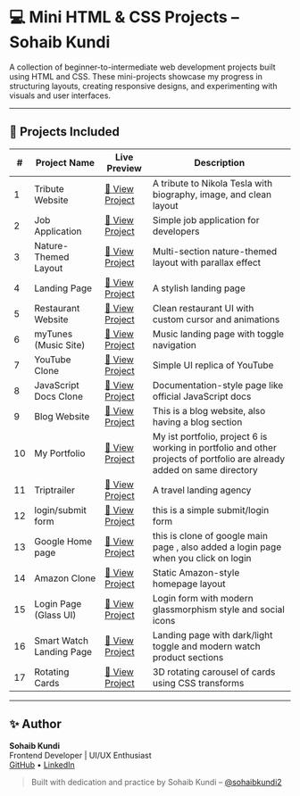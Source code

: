 # 💻 Mini HTML & CSS Projects – Sohaib Kundi

A collection of beginner-to-intermediate web development projects built using HTML and CSS. These mini-projects showcase my progress in structuring layouts, creating responsive designs, and experimenting with visuals and user interfaces.

---

## 📁 Projects Included

| #   | Project Name             | Live Preview                                                   | Description                                                                 |
|-----|--------------------------|----------------------------------------------------------------|-----------------------------------------------------------------------------|
| 1   | Tribute Website          | [🔗 View Project](./project_1%20(Tribute%20Website)/)          | A tribute to Nikola Tesla with biography, image, and clean layout          |
| 2   | Job Application          | [🔗 View Project](./project_2%20(Job%20Application)/)          | Simple job application for developers                                      |
| 3   | Nature-Themed Layout     | [🔗 View Project](./project_3%20(Parallex%20Website)/)         | Multi-section nature-themed layout with parallax effect                    |
| 4   | Landing Page             | [🔗 View Project](./project_4%20(Landing%20Page)/)             | A stylish landing page                                                     |
| 5   | Restaurant Website       | [🔗 View Project](./project_5%20(Resturant%20Website)/)        | Clean restaurant UI with custom cursor and animations                      |
| 6   | myTunes (Music Site)     | [🔗 View Project](./project_6%20(My%20Music)/)                 | Music landing page with toggle navigation                                  |
| 7   | YouTube Clone            | [🔗 View Project](./project_7%20(Youtube%20Clone)/)            | Simple UI replica of YouTube                                               |
| 8   | JavaScript Docs Clone    | [🔗 View Project](./project_8%20(Javascript%20Documentaion)/)  | Documentation-style page like official JavaScript docs                     |
| 9   | Blog Website                       | [🔗 View Project](./project_9%20(Blog%20Website)/)             | This is a blog website, also having a blog section                          |
| 10  | My Portfolio                      | [🔗 View Project](./project_10%20(My%20Portfolio)/)            | My ist portfolio, project 6 is working in portfolio and other projects of portfolio are already added on same directory                                   |
| 11  | Triptrailer                      | [🔗 View Project](./project_11%20(Triptrailer)/)               |A travel landing agency                                    |
| 12  | login/submit form                     | [🔗 View Project](./project_12%20(Submit)/)  | this is a simple submit/login form                                 |
| 13  | Google Home page                    | [🔗 View Project](./project_13%20(Google%20Clone)/)  | this is clone of google main page , also added a login page when you click on login                                   |
| 14  | Amazon Clone             | [🔗 View Project](./project_14%20(Amazone%20Clone)/)           | Static Amazon-style homepage layout                                        |
| 15  | Login Page (Glass UI)    | [🔗 View Project](./project_15%20(Login%20Page)/)              | Login form with modern glassmorphism style and social icons                |
| 16  | Smart Watch Landing Page | [🔗 View Project](./project_16%20(Watch)/)                     | Landing page with dark/light toggle and modern watch product sections      |
| 17 | Rotating Cards         | [🔗 View Project](./project_17%20(Rotating%20Cards)/) | 3D rotating carousel of cards using CSS transforms |


---

## ✨ Author

**Sohaib Kundi**  
Frontend Developer | UI/UX Enthusiast  
[GitHub](https://github.com/sohaibkundi2) • [LinkedIn](https://linkedin.com/in/sohaibkundi2)

> Built with dedication and practice by Sohaib Kundi – [@sohaibkundi2](https://github.com/sohaibkundi2)
